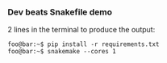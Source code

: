### Dev beats Snakefile demo

2 lines in the terminal to produce the output:
```console
foo@bar:~$ pip install -r requirements.txt
foo@bar:~$ snakemake --cores 1
```
